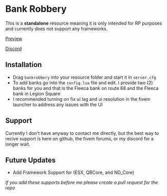 # Bank Robbery
This is a **standalone** resource meaning it is only intended for RP purposes and currently does not support any frameworks.

[Preview](https://www.youtube.com/watch?v=5wvQUHozeH0)

[Discord](https://discord.gg/YAeUB5cYbK)

## Installation
- Drag `bankrobbery` into your resource folder and start it in `server.cfg`
- To add banks go into the `config.lua` file and edit. I  provide two (2) banks for you and that is the Fleeca bank on route 68 and the Fleeca bank in Legion Square
- I recommended turning on fix ui lag and ui resolution in the fivem launcher to address any issues with the UI 

## Support
Currently I don't have anyway to contact me directly, but the best way to recive support is here on github, the fivem forums, or my discord for a longer wait.

## Future Updates 
- Add Framework Support for (ESX, QBCore, and ND_Core)
  
*If you add these supports before me please create a pull request for the repo*
